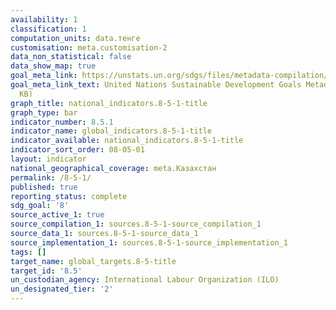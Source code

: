 ```yaml
---
availability: 1
classification: 1
computation_units: data.тенге
customisation: meta.customisation-2
data_non_statistical: false
data_show_map: true
goal_meta_link: https://unstats.un.org/sdgs/files/metadata-compilation/Metadata-Goal-8.pdf
goal_meta_link_text: United Nations Sustainable Development Goals Metadata (PDF 317
  KB)
graph_title: national_indicators.8-5-1-title
graph_type: bar
indicator_number: 8.5.1
indicator_name: global_indicators.8-5-1-title
indicator_available: national_indicators.8-5-1-title
indicator_sort_order: 08-05-01
layout: indicator
national_geographical_coverage: meta.Казахстан
permalink: /8-5-1/
published: true
reporting_status: complete
sdg_goal: '8'
source_active_1: true
source_compilation_1: sources.8-5-1-source_compilation_1
source_data_1: sources.8-5-1-source_data_1
source_implementation_1: sources.8-5-1-source_implementation_1
tags: []
target_name: global_targets.8-5-title
target_id: '8.5'
un_custodian_agency: International Labour Organization (ILO)
un_designated_tier: '2'
---
```

